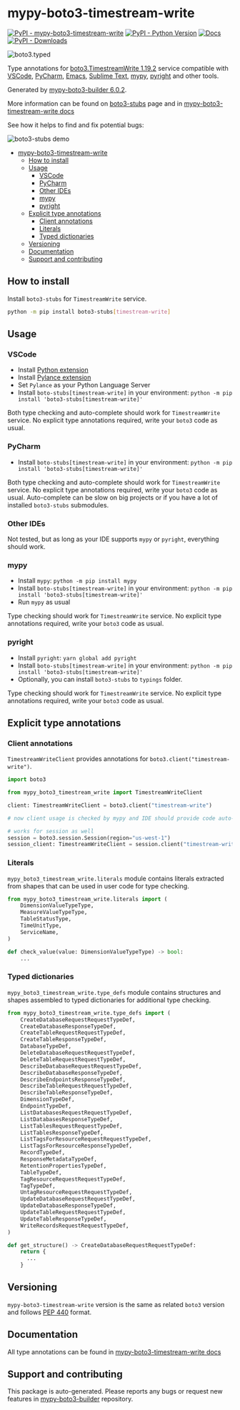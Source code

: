 <a id="mypy-boto3-timestream-write"></a>

# mypy-boto3-timestream-write

[![PyPI - mypy-boto3-timestream-write](https://img.shields.io/pypi/v/mypy-boto3-timestream-write.svg?color=blue)](https://pypi.org/project/mypy-boto3-timestream-write)
[![PyPI - Python Version](https://img.shields.io/pypi/pyversions/mypy-boto3-timestream-write.svg?color=blue)](https://pypi.org/project/mypy-boto3-timestream-write)
[![Docs](https://img.shields.io/readthedocs/mypy-boto3-builder.svg?color=blue)](https://mypy-boto3-builder.readthedocs.io/)
[![PyPI - Downloads](https://img.shields.io/pypi/dw/mypy-boto3-timestream-write?color=blue)](https://pypistats.org/packages/mypy-boto3-timestream-write)

![boto3.typed](https://github.com/vemel/mypy_boto3_builder/raw/master/logo.png)

Type annotations for
[boto3.TimestreamWrite 1.19.2](https://boto3.amazonaws.com/v1/documentation/api/1.19.2/reference/services/timestream-write.html#TimestreamWrite)
service compatible with [VSCode](https://code.visualstudio.com/),
[PyCharm](https://www.jetbrains.com/pycharm/),
[Emacs](https://www.gnu.org/software/emacs/),
[Sublime Text](https://www.sublimetext.com/),
[mypy](https://github.com/python/mypy),
[pyright](https://github.com/microsoft/pyright) and other tools.

Generated by
[mypy-boto3-builder 6.0.2](https://github.com/vemel/mypy_boto3_builder).

More information can be found on
[boto3-stubs](https://pypi.org/project/boto3-stubs/) page and in
[mypy-boto3-timestream-write docs](https://vemel.github.io/boto3_stubs_docs/mypy_boto3_timestream_write/)

See how it helps to find and fix potential bugs:

![boto3-stubs demo](https://github.com/vemel/mypy_boto3_builder/raw/master/demo.gif)

- [mypy-boto3-timestream-write](#mypy-boto3-timestream-write)
  - [How to install](#how-to-install)
  - [Usage](#usage)
    - [VSCode](#vscode)
    - [PyCharm](#pycharm)
    - [Other IDEs](#other-ides)
    - [mypy](#mypy)
    - [pyright](#pyright)
  - [Explicit type annotations](#explicit-type-annotations)
    - [Client annotations](#client-annotations)
    - [Literals](#literals)
    - [Typed dictionaries](#typed-dictionaries)
  - [Versioning](#versioning)
  - [Documentation](#documentation)
  - [Support and contributing](#support-and-contributing)

<a id="how-to-install"></a>

## How to install

Install `boto3-stubs` for `TimestreamWrite` service.

```bash
python -m pip install boto3-stubs[timestream-write]
```

<a id="usage"></a>

## Usage

<a id="vscode"></a>

### VSCode

- Install
  [Python extension](https://marketplace.visualstudio.com/items?itemName=ms-python.python)
- Install
  [Pylance extension](https://marketplace.visualstudio.com/items?itemName=ms-python.vscode-pylance)
- Set `Pylance` as your Python Language Server
- Install `boto-stubs[timestream-write]` in your environment:
  `python -m pip install 'boto3-stubs[timestream-write]'`

Both type checking and auto-complete should work for `TimestreamWrite` service.
No explicit type annotations required, write your `boto3` code as usual.

<a id="pycharm"></a>

### PyCharm

- Install `boto-stubs[timestream-write]` in your environment:
  `python -m pip install 'boto3-stubs[timestream-write]'`

Both type checking and auto-complete should work for `TimestreamWrite` service.
No explicit type annotations required, write your `boto3` code as usual.
Auto-complete can be slow on big projects or if you have a lot of installed
`boto3-stubs` submodules.

<a id="other-ides"></a>

### Other IDEs

Not tested, but as long as your IDE supports `mypy` or `pyright`, everything
should work.

<a id="mypy"></a>

### mypy

- Install `mypy`: `python -m pip install mypy`
- Install `boto-stubs[timestream-write]` in your environment:
  `python -m pip install 'boto3-stubs[timestream-write]'`
- Run `mypy` as usual

Type checking should work for `TimestreamWrite` service. No explicit type
annotations required, write your `boto3` code as usual.

<a id="pyright"></a>

### pyright

- Install `pyright`: `yarn global add pyright`
- Install `boto-stubs[timestream-write]` in your environment:
  `python -m pip install 'boto3-stubs[timestream-write]'`
- Optionally, you can install `boto3-stubs` to `typings` folder.

Type checking should work for `TimestreamWrite` service. No explicit type
annotations required, write your `boto3` code as usual.

<a id="explicit-type-annotations"></a>

## Explicit type annotations

<a id="client-annotations"></a>

### Client annotations

`TimestreamWriteClient` provides annotations for
`boto3.client("timestream-write")`.

```python
import boto3

from mypy_boto3_timestream_write import TimestreamWriteClient

client: TimestreamWriteClient = boto3.client("timestream-write")

# now client usage is checked by mypy and IDE should provide code auto-complete

# works for session as well
session = boto3.session.Session(region="us-west-1")
session_client: TimestreamWriteClient = session.client("timestream-write")
```

<a id="literals"></a>

### Literals

`mypy_boto3_timestream_write.literals` module contains literals extracted from
shapes that can be used in user code for type checking.

```python
from mypy_boto3_timestream_write.literals import (
    DimensionValueTypeType,
    MeasureValueTypeType,
    TableStatusType,
    TimeUnitType,
    ServiceName,
)

def check_value(value: DimensionValueTypeType) -> bool:
    ...
```

<a id="typed-dictionaries"></a>

### Typed dictionaries

`mypy_boto3_timestream_write.type_defs` module contains structures and shapes
assembled to typed dictionaries for additional type checking.

```python
from mypy_boto3_timestream_write.type_defs import (
    CreateDatabaseRequestRequestTypeDef,
    CreateDatabaseResponseTypeDef,
    CreateTableRequestRequestTypeDef,
    CreateTableResponseTypeDef,
    DatabaseTypeDef,
    DeleteDatabaseRequestRequestTypeDef,
    DeleteTableRequestRequestTypeDef,
    DescribeDatabaseRequestRequestTypeDef,
    DescribeDatabaseResponseTypeDef,
    DescribeEndpointsResponseTypeDef,
    DescribeTableRequestRequestTypeDef,
    DescribeTableResponseTypeDef,
    DimensionTypeDef,
    EndpointTypeDef,
    ListDatabasesRequestRequestTypeDef,
    ListDatabasesResponseTypeDef,
    ListTablesRequestRequestTypeDef,
    ListTablesResponseTypeDef,
    ListTagsForResourceRequestRequestTypeDef,
    ListTagsForResourceResponseTypeDef,
    RecordTypeDef,
    ResponseMetadataTypeDef,
    RetentionPropertiesTypeDef,
    TableTypeDef,
    TagResourceRequestRequestTypeDef,
    TagTypeDef,
    UntagResourceRequestRequestTypeDef,
    UpdateDatabaseRequestRequestTypeDef,
    UpdateDatabaseResponseTypeDef,
    UpdateTableRequestRequestTypeDef,
    UpdateTableResponseTypeDef,
    WriteRecordsRequestRequestTypeDef,
)

def get_structure() -> CreateDatabaseRequestRequestTypeDef:
    return {
      ...
    }
```

<a id="versioning"></a>

## Versioning

`mypy-boto3-timestream-write` version is the same as related `boto3` version
and follows [PEP 440](https://www.python.org/dev/peps/pep-0440/) format.

<a id="documentation"></a>

## Documentation

All type annotations can be found in
[mypy-boto3-timestream-write docs](https://vemel.github.io/boto3_stubs_docs/mypy_boto3_timestream_write/)

<a id="support-and-contributing"></a>

## Support and contributing

This package is auto-generated. Please reports any bugs or request new features
in [mypy-boto3-builder](https://github.com/vemel/mypy_boto3_builder/issues/)
repository.
